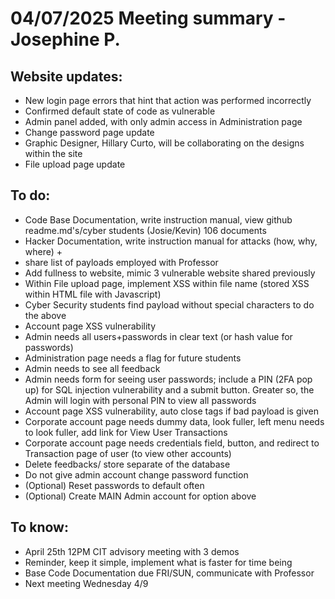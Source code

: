 # 04/07/2025 Meeting summary - Josephine P.
## Website updates:
* New login page errors that hint that action was performed incorrectly
* Confirmed default state of code as vulnerable
* Admin panel added, with only admin access in Administration page
* Change password page update
* Graphic Designer, Hillary Curto, will be collaborating on the designs within
the site
* File upload page update
## To do:
* Code Base Documentation, write instruction manual, view github readme.md's/cyber students (Josie/Kevin) 106 documents
* Hacker Documentation, write instruction manual for attacks (how, why, where) +
* share list of payloads employed with Professor
* Add fullness to website, mimic 3 vulnerable website shared previously
* Within File upload page, implement XSS within file name (stored XSS within HTML file with Javascript)
* Cyber Security students find payload without special characters to do the above
* Account page XSS vulnerability
* Admin needs all users+passwords in clear text (or hash value for passwords)
* Administration page needs a flag for future students
* Admin needs to see all feedback
* Admin needs form for seeing user passwords; include a PIN (2FA pop up) for SQL injection vulnerability and a submit button. Greater so, the Admin will login with personal PIN to view all passwords
* Account page XSS vulnerability, auto close tags if bad payload is given
* Corporate account page needs dummy data, look fuller, left menu needs to look fuller, add link for View User Transactions
* Corporate account page needs credentials field, button, and redirect to Transaction page of user (to view other accounts)
* Delete feedbacks/ store separate of the database
* Do not give admin account change password function
* (Optional) Reset passwords to default often
* (Optional) Create MAIN Admin account for option above
## To know:
* April 25th 12PM CIT advisory meeting with 3 demos
* Reminder, keep it simple, implement what is faster for time being
* Base Code Documentation due FRI/SUN, communicate with Professor
* Next meeting Wednesday 4/9